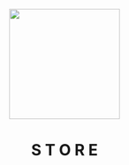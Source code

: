<p align="center"><img src="https://img.icons8.com/officel/344/market-square.png" width="200"></p>
<p align="center">
    <h1 align="center"> S T O R E </h1>
</p>
